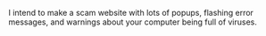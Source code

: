 I intend to make a scam website with lots of popups, flashing error messages, and warnings about your computer being full of viruses.